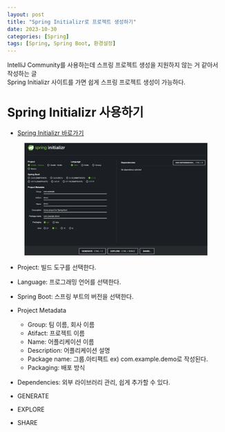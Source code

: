 ```yaml
---
layout: post
title: "Spring Initializr로 프로젝트 생성하기"
date: 2023-10-30 
categories: [Spring]
tags: [Spring, Spring Boot, 환경설정]
---
```


IntelliJ Community를 사용하는데 스프링 프로젝트 생성을 지원하지 않는 거 같아서 작성하는 글  
Spring Initializr 사이트를 가면 쉽게 스프링 프로젝트 생성이 가능하다.


# Spring Initializr 사용하기
- [Spring Initializr 바로가기](https://start.spring.io/)

<figure>
    <img src="/assets/img/2023-10-30/spring-initializr.png" alt="spring initializr site image">
</figure>

- Project: 빌드 도구를 선택한다.
- Language: 프로그래밍 언어를 선택한다.
- Spring Boot: 스프링 부트의 버전을 선택한다.
- Project Metadata
  - Group: 팀 이름, 회사 이름
  - Atifact: 프로젝트 이름
  - Name: 어플리케이션 이름
  - Description: 어플리케이션 설명
  - Package name: 그룹.아티팩트 ex) com.example.demo로 작성된다.
  - Packaging: 배포 방식
- Dependencies: 외부 라이브러리 관리, 쉽게 추가할 수 있다.

- GENERATE
- EXPLORE
- SHARE